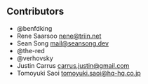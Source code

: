 ## Contributors

- @benfdking
- Rene Saarsoo <nene@triin.net>
- Sean Song <mail@seansong.dev>
- @the-red
- @verhovsky
- Justin Carrus <carrus.justin@gmail.com>
- Tomoyuki Saoi <tomoyuki.saoi@hq-hq.co.jp>
